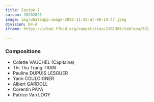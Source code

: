 ```yaml
---
title: Equipe 7
saison: 20202021
image: img/whatsapp-image-2022-11-22-at-00-14-47.jpeg
division: D4-A
iframe: https://icbad.ffbad.org/competition/2101306/tableau/581

---
```

### Compositions

* Colette VAUCHEL (Capitaine)
* Thi Thu Trang TRAN
* Pauline DUPUIS LESGUER
* Yann COULOIGNER
* Albert GARDOLL
* Corentin PAYA
* Patrice Van LOOY